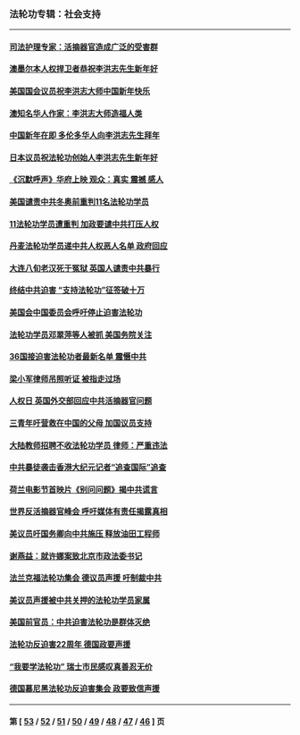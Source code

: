 ### 法轮功专辑：社会支持
---
#### [司法护理专家：活摘器官造成广泛的受害群](../../pages/nf4386/n13570425.md?02240430) 
#### [澳墨尔本人权捍卫者恭祝李洪志先生新年好](../../pages/nf4386/n13556164.md?02240430) 
#### [美国国会议员祝李洪志大师中国新年快乐](../../pages/nf4386/n13554208.md?02240430) 
#### [澳知名华人作家：李洪志大师造福人类](../../pages/nf4386/n13552049.md?02240430) 
#### [中国新年在即 多伦多华人向李洪志先生拜年](../../pages/nf4386/n13531756.md?02240430) 
#### [日本议员祝法轮功创始人李洪志先生新年好](../../pages/nf4386/n13543228.md?02240430) 
#### [《沉默呼声》华府上映 观众：真实 震撼 感人](../../pages/nf4386/n13524739.md?02240430) 
#### [美国谴责中共冬奥前重判11名法轮功学员](../../pages/nf4386/n13521806.md?02240430) 
#### [11法轮功学员遭重判 加政要谴中共打压人权](../../pages/nf4386/n13521294.md?02240430) 
#### [丹麦法轮功学员递中共人权恶人名单 政府回应](../../pages/nf4386/n13497482.md?02240430) 
#### [大连八旬老汉死于冤狱 英国人谴责中共暴行](../../pages/nf4386/n13480118.md?02240430) 
#### [终结中共迫害 “支持法轮功”征签破十万](../../pages/nf4386/n13471084.md?02240430) 
#### [美国会中国委员会呼吁停止迫害法轮功](../../pages/nf4386/n13465411.md?02240430) 
#### [法轮功学员邓翠萍等人被抓 美国务院关注](../../pages/nf4386/n13451524.md?02240430) 
#### [36国接迫害法轮功者最新名单 震慑中共](../../pages/nf4386/n13445909.md?02240430) 
#### [梁小军律师吊照听证 被指走过场](../../pages/nf4386/n13437662.md?02240430) 
#### [人权日 英国外交部回应中共活摘器官问题](../../pages/nf4386/n13430243.md?02240430) 
#### [三青年吁营救在中国的父母 加国议员支持](../../pages/nf4386/n13429744.md?02240430) 
#### [大陆教师招聘不收法轮功学员 律师：严重违法](../../pages/nf4386/n13365839.md?02240430) 
#### [中共暴徒袭击香港大纪元记者“追查国际”追查](../../pages/nf4386/n13343404.md?02240430) 
#### [荷兰电影节首映片《别问问题》揭中共谎言](../../pages/nf4386/n13321179.md?02240430) 
#### [世界反活摘器官峰会 呼吁媒体有责任揭露真相](../../pages/nf4386/n13264475.md?02240430) 
#### [美议员吁国务卿向中共施压 释放油田工程师](../../pages/nf4386/n13233845.md?02240430) 
#### [谢燕益：就许娜案致北京市政法委书记](../../pages/nf4386/n13182701.md?02240430) 
#### [法兰克福法轮功集会 德议员声援 吁制裁中共](../../pages/nf4386/n13175975.md?02240430) 
#### [美议员声援被中共关押的法轮功学员家属](../../pages/nf4386/n13158310.md?02240430) 
#### [美国前官员：中共迫害法轮功是群体灭绝](../../pages/nf4386/n13157750.md?02240430) 
#### [法轮功反迫害22周年 德国政要声援](../../pages/nf4386/n13143632.md?02240430) 
#### [“我要学法轮功” 瑞士市民感叹真善忍无价](../../pages/nf4386/n13129633.md?02240430) 
#### [德国慕尼黑法轮功反迫害集会 政要致信声援](../../pages/nf4386/n13129148.md?02240430) 

---
#### 第 [ [53](./53.md?02240430) / [52](./52.md?02240430) / [51](./51.md?02240430) / [50](./50.md?02240430) / [49](./49.md?02240430) / [48](./48.md?02240430) / [47](./47.md?02240430) / [46](./46.md?02240430) ] 页
